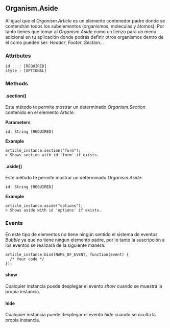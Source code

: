 ## Organism.Aside
Al igual que el *Organism.Article* es un elemento contenedor padre donde se contendrán todos los subelementos (organismos, moleculas y átomos). Por tanto tienes que tomar al *Organism.Aside* como un lienzo para un menu adicional en tu aplicación donde podrás definir otros organismos dentro de el como pueden ser: *Header*, *Footer*, *Section*...

### Attributes

```
id    : [REQUIRED]
style : [OPTIONAL]
```

### Methods

#### .section()
Este método te permite mostrar un determinado *Organism.Section* contenido en el elemento *Article*.

**Parameters**

```
id: String [REQUIRED]
```

**Example**

```
article_instance.section("form");
> Shows section with id 'form' if exists.
```


#### .aside()
Este método te permite mostrar un determinado *Organism.Aside*:

```
id: String [REQUIRED]
```

**Example**

```
article_instance.aside("options");
> Shows aside with id 'options' if exists.
```


### Events

En este tipo de elementos no tiene ningún sentido el sistema de eventos *Bubble* ya que no tiene ningun elemento padre, por lo tanto la suscripción a los eventos se realizará de la siguiente manera: 

```
article_instance.bind(NAME_OF_EVENT, function(event) {
  /* Your code */
});
```

#### show
Cualquier instancia puede desplegar el evento *show* cuando se muestra la propia instancia.


#### hide
Cualquier instancia puede desplegar el evento *hide* cuando se oculta la propia instancia.